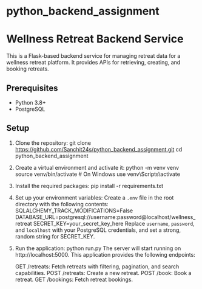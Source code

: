 # python_backend_assignment

# Wellness Retreat Backend Service

This is a Flask-based backend service for managing retreat data for a wellness retreat platform. It provides APIs for retrieving, creating, and booking retreats.

## Prerequisites

- Python 3.8+
- PostgreSQL

## Setup

1. Clone the repository:
   git clone https://github.com/Sanchit24s/python_backend_assignment.git
   cd python_backend_assignment

2. Create a virtual environment and activate it:
   python -m venv venv
   source venv/bin/activate # On Windows use venv\Scripts\activate

3. Install the required packages:
   pip install -r requirements.txt

4. Set up your environment variables:
   Create a `.env` file in the root directory with the following contents:
   SQLALCHEMY_TRACK_MODIFICATIONS=False
   DATABASE_URL=postgresql://username:password@localhost/wellness_retreat
   SECRET_KEY=your_secret_key_here
   Replace `username`, `password`, and `localhost` with your PostgreSQL credentials, and set a strong, random string for SECRET_KEY.

5. Run the application:
   python run.py
   The server will start running on http://localhost:5000.
   This application provides the following endpoints:

   GET /retreats: Fetch retreats with filtering, pagination, and search capabilities.
   POST /retreats: Create a new retreat.
   POST /book: Book a retreat.
   GET /bookings: Fetch retreat bookings.
